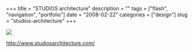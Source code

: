 +++
title = "STUDIOS architecture"
description = ""
tags = ["flash", "navigation", "portfolio"]
date = "2008-02-22"
categories = ["design"]
slug = "studios-architecture"
+++


 

  <div id="screens-thumbs" class="clearfix">
    <div class="txt-center" id="design-submission"><a href="http://www.studiosarchitecture.com/"><img id='bluga-thumbnail-893' class='bluga-thumbnail large' src='//konigi.com/media/bluga/
wt47f279201d9e3_0.jpg'/></a></div>  
  </div>   
<p><a href="http://www.studiosarchitecture.com/">http://www.studiosarchitecture.com/</a></p>




